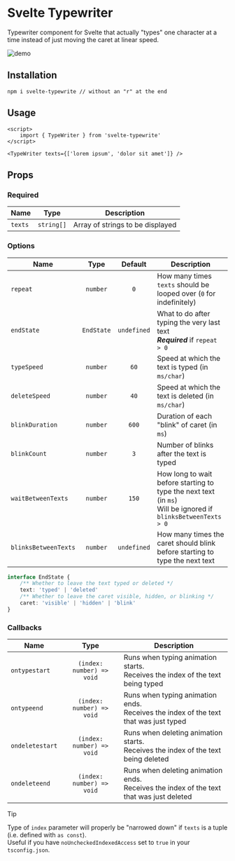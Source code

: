 # Svelte Typewriter

Typewriter component for Svelte that actually "types" one character at a time instead of just moving the caret at linear speed.

![demo](https://github.com/user-attachments/assets/eac207c9-2c1f-47f5-9661-f601983c4950)

## Installation

```shell
npm i svelte-typewrite // without an "r" at the end
```

## Usage

```svelte
<script>
    import { TypeWriter } from 'svelte-typewrite'
</script>

<TypeWriter texts={['lorem ipsum', 'dolor sit amet']} />
```

## Props

### Required

| Name    |    Type    | Description                      |
| ------- | :--------: | -------------------------------- |
| `texts` | `string[]` | Array of strings to be displayed |

### Options

| Name                 |    Type    |   Default   | Description                                                                                                     |
| -------------------- | :--------: | :---------: | --------------------------------------------------------------------------------------------------------------- |
| `repeat`             |  `number`  |     `0`     | How many times `texts` should be looped over (`0` for indefinitely)                                             |
| `endState`           | `EndState` | `undefined` | What to do after typing the very last text<br>**_Required_** if `repeat > 0`                                    |
| `typeSpeed`          |  `number`  |    `60`     | Speed at which the text is typed (in `ms/char`)                                                                 |
| `deleteSpeed`        |  `number`  |    `40`     | Speed at which the text is deleted (in `ms/char`)                                                               |
| `blinkDuration`      |  `number`  |    `600`    | Duration of each "blink" of caret (in `ms`)                                                                     |
| `blinkCount`         |  `number`  |     `3`     | Number of blinks after the text is typed                                                                        |
| `waitBetweenTexts`   |  `number`  |    `150`    | How long to wait before starting to type the next text (in `ms`)<br>Will be ignored if `blinksBetweenTexts > 0` |
| `blinksBetweenTexts` |  `number`  | `undefined` | How many times the caret should blink before starting to type the next text                                     |

```ts
interface EndState {
    /** Whether to leave the text typed or deleted */
    text: 'typed' | 'deleted'
    /** Whether to leave the caret visible, hidden, or blinking */
    caret: 'visible' | 'hidden' | 'blink'
}
```

### Callbacks

| Name            |           Type            | Description                                                                                |
| --------------- | :-----------------------: | ------------------------------------------------------------------------------------------ |
| `ontypestart`   | `(index: number) => void` | Runs when typing animation starts.<br>Receives the index of the text being typed           |
| `ontypeend`     | `(index: number) => void` | Runs when typing animation ends.<br>Receives the index of the text that was just typed     |
| `ondeletestart` | `(index: number) => void` | Runs when deleting animation starts.<br>Receives the index of the text being deleted       |
| `ondeleteend`   | `(index: number) => void` | Runs when deleting animation ends.<br>Receives the index of the text that was just deleted |

> [!TIP]
> Type of `index` parameter will properly be "narrowed down" if `texts` is a tuple (i.e. defined with `as const`).  
> Useful if you have `noUncheckedIndexedAccess` set to `true` in your `tsconfig.json`.
